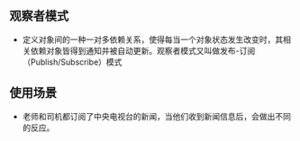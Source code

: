 
## 观察者模式
- 定义对象间的一种一对多依赖关系，使得每当一个对象状态发生改变时，其相关依赖对象皆得到通知并被自动更新。观察者模式又叫做发布-订阅（Publish/Subscribe）模式

## 使用场景
- 老师和司机都订阅了中央电视台的新闻，当他们收到新闻信息后，会做出不同的反应。
